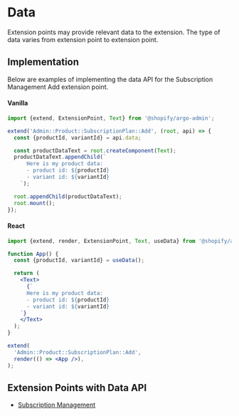 # Data

Extension points may provide relevant data to the extension. The type of data varies from extension point to extension point.

## Implementation

Below are examples of implementing the data API for the Subscription Management Add extension point.

#### Vanilla

```js
import {extend, ExtensionPoint, Text} from '@shopify/argo-admin';

extend('Admin::Product::SubscriptionPlan::Add', (root, api) => {
  const {productId, variantId} = api.data;

  const productDataText = root.createComponent(Text);
  productDataText.appendChild(`
      Here is my product data:
      - product id: ${productId}
      - variant id: ${variantId}
    `);

  root.appendChild(productDataText);
  root.mount();
});
```

#### React

```jsx
import {extend, render, ExtensionPoint, Text, useData} from '@shopify/argo-admin-react';

function App() {
  const {productId, variantId} = useData();

  return (
    <Text>
      {`
      Here is my product data:
      - product id: ${productId}
      - variant id: ${variantId}
    `}
    </Text>
  );
}

extend(
  'Admin::Product::SubscriptionPlan::Add',
  render(() => <App />),
);
```

## Extension Points with Data API

- [Subscription Management](../ExtensionPoints/SubscriptionManagement/README.md#data-api)
